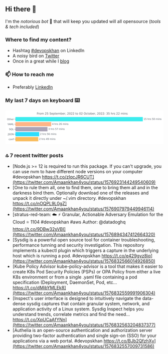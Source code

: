 <!--- [![Hits](https://hits.seeyoufarm.com/api/count/incr/badge.svg?url=https%3A%2F%2Fgithub.com%2Fakhan4u%2Fhit-counter&count_bg=%2379C83D&title_bg=%23555555&icon=&icon_color=%23E7E7E7&title=visits&edge_flat=false)](https://hits.seeyoufarm.com) --->

## Hi there 👋

I'm the _notorious bot_ 🤣 that will keep you updated will all opensource (_tools & tech included_) 

### Where to find my content?

* Hashtag [#devopskhan](https://www.linkedin.com/feed/hashtag/devopskhan) on LinkedIn
* A noisy bird on [Twitter](https://twitter.com/Amaankhan4you)
* Once in a great while I [blog](https://linuxparrot.com) 


### 📫 **How to reach me**

* Preferably [LinkedIn](https://www.linkedin.com/in/amaan-khan-linux-ninja)

### My last 7 days on keyboard ⌨️

<img src="https://github.com/akhan4u/akhan4u/blob/main/images/stat.svg" alt="Amaan's Wakatime Activity!"/>

### 🔝 7 recent twitter posts
<!-- DEVDOJO:START -->
- [Node.js &gt;= 12 is required to run this package. If you can&#39;t upgrade, you can use nvm to have different node versions on your computer #devopskhan https://t.co/zIqcJR6CUT](https://twitter.com/Amaankhan4you/status/1576923144249540609)
- [One to rule them all, one to find them, one to bring them all and in the darkness bind them. Optionally download one of the releases and unpack it directly under ~/.vim directory. #devopskhan https://t.co/nOQPL9L0gZ](https://twitter.com/Amaankhan4you/status/1576907979449946114)
- [stratus-red-team: :cloud: :zap: Granular, Actionable Adversary Emulation for the Cloud
⭐️ 1104
#devopskhan #aws
Author: @datadoghq
https://t.co/9DBw32sVBI](https://twitter.com/Amaankhan4you/status/1576894347412664320)
- [Sysdig is a powerful open source tool for container troubleshooting, performance tunning and security investigation. This repository implements a kubectl plugin which triggers a capture in the underlying host which is running a pod. #devopskhan https://t.co/e429gyz8iq](https://twitter.com/Amaankhan4you/status/1576832566014926850)
- [Kube Policy Advisor kube-policy-advisor is a tool that makes it easier to create K8s Pod Security Policies &lpar;PSPs&rpar; or OPA Policy from either a live K8s environment or from a single .yaml file containing a pod specification &lpar;Deployment, DaemonSet, Pod, etc… https://t.co/dMibYMLEk8](https://twitter.com/Amaankhan4you/status/1576832559991906304)
- [Inspect&#39;s user interface is designed to intuitively navigate the data-dense sysdig captures that contain granular system, network, and application activity of a Linux system. Sysdig Inspect helps you understand trends, correlate metrics and find the need… https://t.co/XpUCaAfYNn](https://twitter.com/Amaankhan4you/status/1576832563204837377)
- [Authelia is an open-source authentication and authorization server providing two-factor authentication and single sign-on &lpar;SSO&rpar; for your applications via a web portal. #devopskhan https://t.co/BJb2QfzhXy](https://twitter.com/Amaankhan4you/status/1576832557009731586)
<!-- DEVDOJO:END -->

<!-- ![Amaan's GitHub stats](https://github-readme-stats.vercel.app/api?username=akhan4u&count_private=true&show_icons=true&hide=contribs) -->
